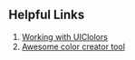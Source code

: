 ## Helpful Links
1. [Working with UIClolors](http://www.codingexplorer.com/create-uicolor-swift)
2. [Awesome color creator tool](http://colrd.com/create/color)
